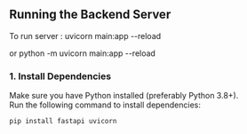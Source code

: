 ## Running the Backend Server

To run server : uvicorn main:app --reload

or 
python -m uvicorn main:app --reload


### 1. Install Dependencies  
Make sure you have Python installed (preferably Python 3.8+).  
Run the following command to install dependencies:  
```sh
pip install fastapi uvicorn
